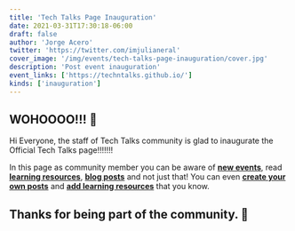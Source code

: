 ```yaml
---
title: 'Tech Talks Page Inauguration'
date: 2021-03-31T17:30:18-06:00
draft: false
author: 'Jorge Acero'
twitter: 'https://twitter.com/imjulianeral'
cover_image: '/img/events/tech-talks-page-inauguration/cover.jpg'
description: 'Post event inauguration'
event_links: ['https://techntalks.github.io/']
kinds: ['inauguration']
---
```


## WOHOOOO!!! 🎉

Hi Everyone, the staff of Tech Talks community is glad to inaugurate the Official Tech Talks page!!!!!!!

In this page as community member you can be aware of **[new events](https://techntalks.github.io/events/)**, read **[learning resources](https://techntalks.github.io/learning-resources/)**, **[blog posts](https://techntalks.github.io/blog/)** and not just that! You can even **[create your own posts](https://techntalks.github.io/blog/how-to-create-a-post/)** and **[add learning resources](https://techntalks.github.io/blog/how-to-add-a-learning-resource/)** that you know.

## Thanks for being part of the community. 🤗
